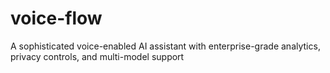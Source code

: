 # voice-flow
A sophisticated voice-enabled AI assistant with enterprise-grade analytics, privacy controls, and multi-model support
